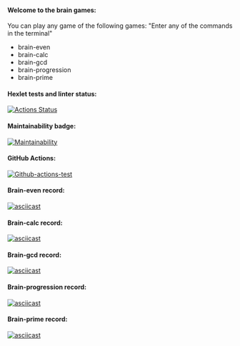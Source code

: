 #### Welcome to the brain games:
You can play any game of the following games:
"Enter any of the commands in the terminal"

- brain-even
- brain-calc
- brain-gcd
- brain-progression
- brain-prime
#### Hexlet tests and linter status:

[![Actions Status](https://github.com/Pavel-nk95/frontend-project-lvl1/workflows/hexlet-check/badge.svg)](https://github.com/Pavel-nk95/frontend-project-lvl1/actions)

#### Maintainability badge:

[![Maintainability](https://api.codeclimate.com/v1/badges/ecb261d10d6041fbddee/maintainability)](https://codeclimate.com/github/Pavel-nk95/frontend-project-lvl1/maintainability)

#### GitHub Actions:

[![Github-actions-test](https://github.com/Pavel-nk95/frontend-project-lvl1/actions/workflows/github-actions-test.yml/badge.svg)](https://github.com/Pavel-nk95/frontend-project-lvl1/actions/workflows/github-actions-test.yml)

#### Brain-even record:
[![asciicast](https://asciinema.org/a/450343.svg)](https://asciinema.org/a/450343)

#### Brain-calc record:
[![asciicast](https://asciinema.org/a/450327.svg)](https://asciinema.org/a/450327)

#### Brain-gcd record:
[![asciicast](https://asciinema.org/a/450341.svg)](https://asciinema.org/a/450341)

#### Brain-progression record:
[![asciicast](https://asciinema.org/a/450468.svg)](https://asciinema.org/a/450468)

#### Brain-prime record:
[![asciicast](https://asciinema.org/a/450469.svg)](https://asciinema.org/a/450469)
